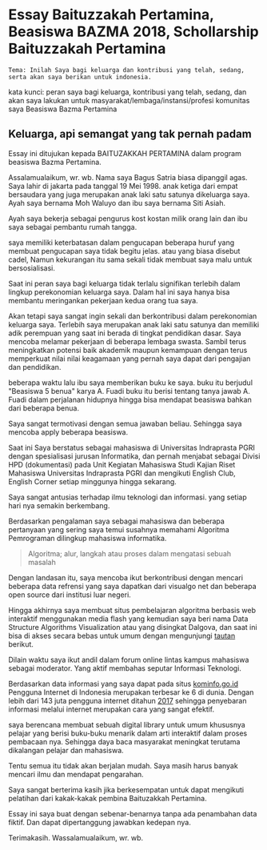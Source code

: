 # Essay Baituzzakah Pertamina, Beasiswa BAZMA 2018, Schollarship Baituzzakah Pertamina

`Tema: Inilah Saya bagi keluarga dan kontribusi yang telah, sedang, serta akan saya berikan untuk indonesia.`

kata kunci: peran saya bagi keluarga, 
kontribusi yang telah, 
sedang, 
dan akan saya lakukan untuk masyarakat/lembaga/instansi/profesi komunitas saya
Beasiswa Bazma Pertamina


## Keluarga, api semangat  yang tak pernah padam

Essay ini ditujukan kepada BAITUZAKKAH PERTAMINA dalam program beasiswa Bazma Pertamina.

Assalamualaikum, wr. wb.
Nama saya Bagus Satria ⁮biasa dipanggil agas. Saya lahir di jakarta pada tanggal 19 Mei 1998. anak ketiga dari empat bersaudara yang juga merupakan anak laki satu satunya dikeluarga saya. Ayah saya bernama Moh Waluyo dan ibu saya bernama Siti Asiah. 

Ayah saya bekerja sebagai pengurus kost kostan milik orang lain dan ibu saya sebagai pembantu rumah tangga.

saya memiliki keterbatasan dalam pengucapan beberapa huruf yang membuat pengucapan saya tidak begitu jelas. atau yang biasa disebut cadel, Namun kekurangan itu sama sekali tidak membuat saya malu untuk bersosialisasi.

Saat ini peran saya bagi keluarga tidak terlalu signifikan terlebih dalam lingkup perekonomian keluarga saya. Dalam hal ini saya hanya bisa membantu meringankan pekerjaan kedua orang tua saya.

Akan tetapi saya sangat ingin sekali dan berkontribusi dalam perekonomian keluarga saya. Terlebih saya merupakan anak laki satu satunya dan memiliki adik perempuan yang saat ini berada di tingkat pendidikan dasar.
Saya mencoba melamar pekerjaan di beberapa lembaga swasta. Sambil terus meningkatkan potensi baik akademik maupun kemampuan dengan terus memperkuat nilai nilai keagamaan yang pernah saya dapat dari pengajian dan pendidikan.

beberapa waktu lalu ibu saya memberikan buku ke saya. buku itu berjudul "Beasiswa 5 benua" karya A. Fuadi buku itu berisi tentang tanya jawab A. Fuadi dalam perjalanan hidupnya hingga bisa mendapat beasiswa bahkan dari beberapa benua.

Saya sangat termotivasi dengan semua jawaban beliau. Sehingga saya mencoba apply beberapa beasiswa. 

Saat ini
Saya berstatus sebagai mahasiswa di Universitas Indraprasta PGRI dengan spesialisasi jurusan Informatika, dan pernah menjabat sebagai Divisi HPD (dokumentasi) pada Unit Kegiatan Mahasiswa Studi Kajian Riset Mahasiswa Universitas Indraprasta PGRI dan mengikuti English Club, English Corner setiap minggunya hingga sekarang.

Saya sangat antusias terhadap ilmu teknologi dan informasi. yang setiap hari nya semakin berkembang.

Berdasarkan pengalaman saya sebagai mahasiswa dan beberapa pertanyaan yang sering saya temui susahnya memahami Algoritma Pemrograman dilingkup mahasiswa informatika. 

>Algoritma; alur, langkah atau proses dalam mengatasi sebuah masalah

Dengan landasan itu, saya mencoba ikut berkontribusi dengan mencari beberapa data refrensi yang saya dapatkan dari visualgo net dan beberapa open source dari institusi luar negeri.

Hingga akhirnya saya membuat situs pembelajaran algoritma berbasis web interaktif menggunakan media flash yang kemudian saya beri nama Data Structure Algorithms Visualization atau yang disingkat Dalgova, dan saat ini bisa di akses secara bebas untuk umum dengan mengunjungi [tautan](https://bagussatria.github.io/Dalgova) berikut. 

Dilain waktu saya ikut andil dalam forum online lintas kampus mahasiswa sebagai moderator. Yang aktif membahas seputar Informasi Teknologi.

Berdasarkan data informasi yang saya dapat pada situs [kominfo.go.id]( https://kominfo.go.id/content/detail/4286/pengguna-%20internet-indonesia-nomor-enam-dunia/0/sorotan_media) Pengguna Internet di Indonesia merupakan terbesar ke 6 di dunia. Dengan lebih dari 143 juta pengguna internet ditahun [2017]( https://ekonomi.kompas.com/read/2018/02/19/161115126/tahun-2017-pengguna-internet-di-indonesia-mencapai-14326-juta-orang) sehingga penyebaran informasi melalui internet merupakan cara yang sangat efektif.

saya berencana membuat sebuah digital library untuk umum khususnya pelajar  yang berisi buku-buku menarik dalam arti interaktif dalam proses pembacaan nya. Sehingga daya baca masyarakat meningkat terutama dikalangan pelajar dan mahasiswa.

Tentu semua itu tidak akan berjalan mudah. Saya masih harus banyak mencari ilmu dan mendapat pengarahan.

Saya sangat berterima kasih jika berkesempatan untuk  dapat mengikuti pelatihan dari kakak-kakak pembina Baituzakkah Pertamina.

Essay ini saya buat dengan sebenar-benarnya tanpa ada penambahan data fiktif. Dan dapat dipertanggung jawabkan kedepan nya.

Terimakasih. Wassalamualaikum, wr. wb.
